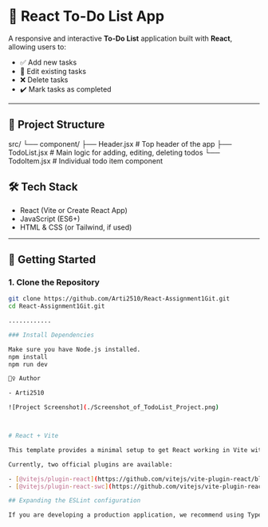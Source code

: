 # 📝 React To-Do List App

A responsive and interactive **To-Do List** application built with **React**, allowing users to:

- ✅ Add new tasks
- 📝 Edit existing tasks
- ❌ Delete tasks
- ✔️ Mark tasks as completed

---

## 📁 Project Structure
src/
└── component/
    ├── Header.jsx   # Top header of the app
    ├── TodoList.jsx  # Main logic for adding, editing, deleting todos
    └── TodoItem.jsx  # Individual todo item component

## 🛠️ Tech Stack

- React (Vite or Create React App)
- JavaScript (ES6+)
- HTML & CSS (or Tailwind, if used)

---

## 🚀 Getting Started

### 1. Clone the Repository

```bash
git clone https://github.com/Arti2510/React-Assignment1Git.git
cd React-Assignment1Git.git

............

### Install Dependencies

Make sure you have Node.js installed.
npm install
npm run dev

🙋‍♀️ Author

- Arti2510

![Project Screenshot](./Screenshot_of_TodoList_Project.png)



# React + Vite

This template provides a minimal setup to get React working in Vite with HMR and some ESLint rules.

Currently, two official plugins are available:

- [@vitejs/plugin-react](https://github.com/vitejs/vite-plugin-react/blob/main/packages/plugin-react) uses [Babel](https://babeljs.io/) for Fast Refresh
- [@vitejs/plugin-react-swc](https://github.com/vitejs/vite-plugin-react/blob/main/packages/plugin-react-swc) uses [SWC](https://swc.rs/) for Fast Refresh

## Expanding the ESLint configuration

If you are developing a production application, we recommend using TypeScript with type-aware lint rules enabled. Check out the [TS template](https://github.com/vitejs/vite/tree/main/packages/create-vite/template-react-ts) for information on how to integrate TypeScript and [`typescript-eslint`](https://typescript-eslint.io) in your project.
